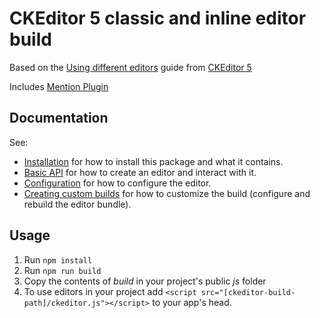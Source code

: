 CKEditor 5 classic and inline editor build
========================================

Based on the [Using different editors](https://ckeditor.com/docs/ckeditor5/latest/builds/guides/integration/advanced-setup.html#scenario-3-using-two-different-editors) guide from [CKEditor 5](https://ckeditor.com/docs/ckeditor5/latest/index.html)

Includes [Mention Plugin](https://ckeditor.com/docs/ckeditor5/latest/features/mentions.html)
## Documentation

See:

* [Installation](https://ckeditor.com/docs/ckeditor5/latest/builds/guides/integration/installation.html) for how to install this package and what it contains.
* [Basic API](https://ckeditor.com/docs/ckeditor5/latest/builds/guides/integration/basic-api.html) for how to create an editor and interact with it.
* [Configuration](https://ckeditor.com/docs/ckeditor5/latest/builds/guides/integration/configuration.html) for how to configure the editor.
* [Creating custom builds](https://ckeditor.com/docs/ckeditor5/latest/builds/guides/development/custom-builds.html) for how to customize the build (configure and rebuild the editor bundle).

## Usage

1. Run `npm install`
2. Run `npm run build`
3. Copy the contents of *build* in your project's public *js* folder
4. To use editors in your project add ```<script src="[ckeditor-build-path]/ckeditor.js"></script>``` to your app's head.

